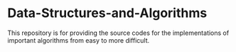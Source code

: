 # Data-Structures-and-Algorithms

This repository is for providing the source codes for the implementations of important algorithms from easy to more difficult.
